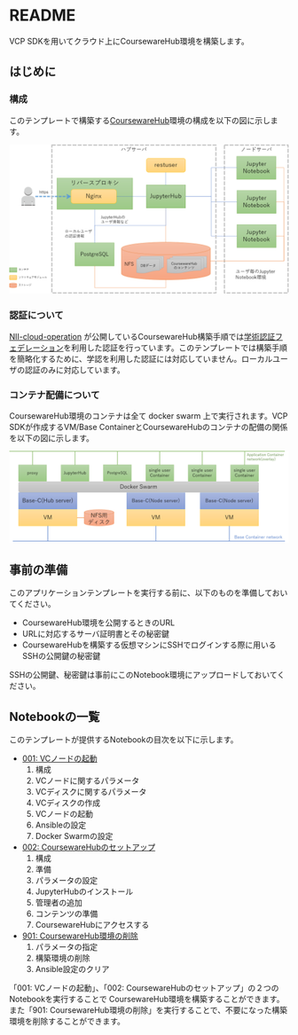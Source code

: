 # README

VCP SDKを用いてクラウド上にCoursewareHub環境を構築します。

## はじめに

### 構成

このテンプレートで構築する[CoursewareHub](CoursewareHub-LC_platform)環境の構成を以下の図に示します。

![構成](images/cw-000-01.png)

### 認証について

[NII-cloud-operation](https://github.com/NII-cloud-operation) が公開しているCoursewareHub構築手順では[学術認証フェデレーション](https://www.gakunin.jp/)を利用した認証を行っています。このテンプレートでは構築手順を簡略化するために、学認を利用した認証には対応していません。ローカルユーザの認証のみに対応しています。

### コンテナ配備について

CoursewareHub環境のコンテナは全て docker swarm 上で実行されます。VCP SDKが作成するVM/Base ContainerとCoursewareHubのコンテナの配備の関係を以下の図に示します。

![docker swarm](images/cw-000-02.png)

## 事前の準備

このアプリケーションテンプレートを実行する前に、以下のものを準備しておいてください。

* CoursewareHub環境を公開するときのURL
* URLに対応するサーバ証明書とその秘密鍵
* CoursewareHubを構築する仮想マシンにSSHでログインする際に用いるSSHの公開鍵の秘密鍵

SSHの公開鍵、秘密鍵は事前にこのNotebook環境にアップロードしておいてください。

## Notebookの一覧

このテンプレートが提供するNotebookの目次を以下に示します。

* [001: VCノードの起動](001-VCノードの起動.ipynb)
    1. 構成
    1. VCノードに関するパラメータ
    1. VCディスクに関するパラメータ
    1. VCディスクの作成
    1. VCノードの起動
    1. Ansibleの設定
    1. Docker Swarmの設定
* [002:  CoursewareHubのセットアップ](002-CoursewareHubのセットアップ.ipynb)
    1. 構成
    1. 準備
    1. パラメータの設定
    1. JupyterHubのインストール
    1. 管理者の追加
    1. コンテンツの準備
    1. CoursewareHubにアクセスする
* [901: CoursewareHub環境の削除](901-CoursewareHub環境の削除.ipynb)
    1. パラメータの指定
    1. 構築環境の削除
    1. Ansible設定のクリア

「001: VCノードの起動」、「002: CoursewareHubのセットアップ」の２つのNotebookを実行することで CoursewareHub環境を構築することができます。また「901: CoursewareHub環境の削除」を実行することで、不要になった構築環境を削除することができます。